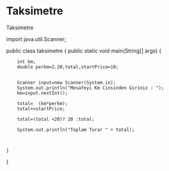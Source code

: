 # Taksimetre
Taksimetre

import java.util.Scanner;

public class taksimetre {
    public static void main(String[] args) {

        int km;
        double perkm=2.20,total,startPrice=10;


        Scanner input=new Scanner(System.in);
        System.out.println("Mesafeyi Km Cinsinden Giriniz : ");
        km=input.nextInt();

        total=  (km*perkm);
        total+=startPrice;

        total=(total <20)? 20 :total;

        System.out.println("Toplam Turar " + total);



    }
}
